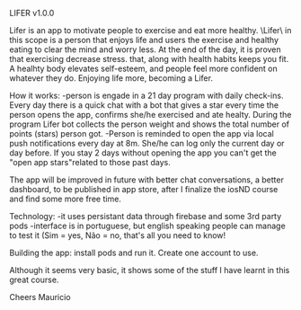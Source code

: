 LIFER v1.0.0 

Lifer is an app to motivate people to exercise and eat more healthy. 
\Lifer\ in this scope is a person that enjoys life and users the exercise and healthy eating to clear the mind and worry less. At the end of the day, it is proven that exercising decrease stress. that, along with health habits keeps you fit. A healhty body elevates self-esteem, and people feel more confident on whatever they do. Enjoying life more, becoming a Lifer.

How it works:
-person is engade in a 21 day program with daily check-ins. Every day there is a quick chat with a bot that gives a star every time the person opens the app, confirms she/he exercised and ate healty. During the program Lifer bot collects the person weight and shows the total number of points (stars) person got.
-Person is reminded to open the app via local push notifications every day at 8m. She/he can log only the current day or day before. If you stay 2 days without opening the app you can't get the "open app stars"related to those past days.

The app will be improved in future with better chat conversations, a better dashboard, to be published in app store, after I finalize the iosND course and find some more free time.

Technology:
-it uses persistant data through firebase and some 3rd party pods
-interface is in portuguese, but english speaking people can manage to test it (Sim = yes, Não = no, that's all you need to know!

Building the app: install pods and run it. Create one account to use.

Although it seems very basic, it shows some of the stuff I have learnt in this great course.

Cheers
Mauricio 

